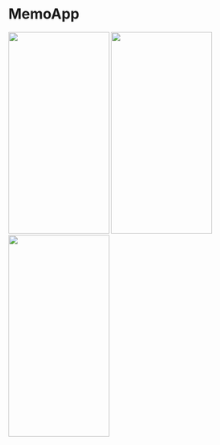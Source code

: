 # MemoApp

<img src="https://github.com/chasomin/MemoApp/assets/114223423/84cf5dea-a833-48f3-8cb8-1e23443effd8"  width="200" height="400"/>
<img src="https://github.com/chasomin/MemoApp/assets/114223423/1a852f62-e775-425e-bd92-1a10778aafba"  width="200" height="400"/>
<img src="https://github.com/chasomin/MemoApp/assets/114223423/52765872-0c40-46a5-b805-c496144701f5"  width="200" height="400"/>


